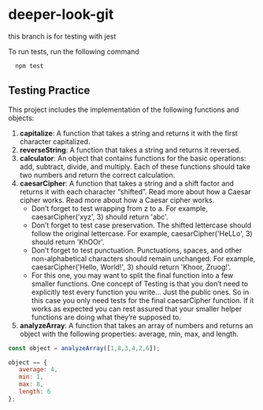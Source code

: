 # deeper-look-git

this branch is for testing with jest 

To run tests, run the following command

```bash
  npm test
```
 
## Testing Practice

This project includes the implementation of the following functions and objects:

1. **capitalize**: A function that takes a string and returns it with the first character capitalized.
2. **reverseString**: A function that takes a string and returns it reversed.
3. **calculator**: An object that contains functions for the basic operations: add, subtract, divide, and multiply. Each of these functions should take two numbers and return the correct calculation.
4. **caesarCipher**: A function that takes a string and a shift factor and returns it with each character “shifted”. Read more about how a Caesar cipher works. Read more about how a Caesar cipher works. 
    - Don’t forget to test wrapping from z to a. For example, caesarCipher('xyz', 3) should return 'abc'.
    - Don’t forget to test case preservation. The shifted lettercase should follow the original lettercase. For example, caesarCipher('HeLLo', 3) should return 'KhOOr'.
    - Don’t forget to test punctuation. Punctuations, spaces, and other non-alphabetical characters should remain unchanged. For example, caesarCipher('Hello, World!', 3) should return 'Khoor, Zruog!'.
    - For this one, you may want to split the final function into a few smaller functions. One concept of Testing is that you don’t need to explicitly test every function you write… Just the public ones. So in this case you only need tests for the final caesarCipher function. If it works as expected you can rest assured that your smaller helper functions are doing what they’re supposed to.
5. **analyzeArray**: A function that takes an array of numbers and returns an object with the following properties: average, min, max, and length.


```javascript
const object = analyzeArray([1,8,3,4,2,6]);

object == {
   average: 4,
   min: 1,
   max: 8,
   length: 6
};
```